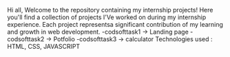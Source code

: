 Hi all, Welcome to the repository containing my internship projects! Here you'll find a collection of projects I'Ve worked on during my internship experience. Each project representsa significant contribution of my learning and growth in web development.
-codsofttask1 -> Landing page
-codsofttask2 -> Potfolio
-codsofttask3 -> calculator 
Technologies used : HTML, CSS, JAVASCRIPT
